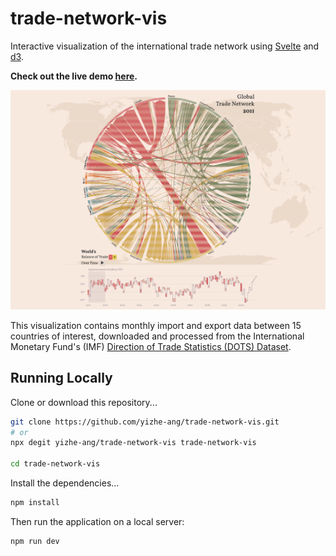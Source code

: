 # trade-network-vis

Interactive visualization of the international trade network using [Svelte](https://svelte.dev/) and [d3](https://d3js.org/).

**Check out the live demo [here](https://trade-network-vis.vercel.app/).**

![Preview image for trade international network visualization.](public/preview.png)

This visualization contains monthly import and export data between 15 countries of interest, downloaded and processed from the International Monetary Fund's (IMF) [Direction of Trade Statistics (DOTS) Dataset](https://data.imf.org/?sk=9d6028d4-f14a-464c-a2f2-59b2cd424b85).


## Running Locally
Clone or download this repository...
```bash
git clone https://github.com/yizhe-ang/trade-network-vis.git
# or
npx degit yizhe-ang/trade-network-vis trade-network-vis

cd trade-network-vis
```
Install the dependencies...
```bash
npm install
```
Then run the application on a local server:
```bash
npm run dev
```